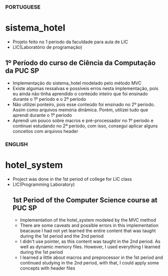 ### PORTUGUESE

# sistema_hotel
- Projeto feito no 1 periodo da faculdade para aula de LIC
- LIC(Laboratório de programação)
 ## 1º Período do curso de  Ciência da Computação da PUC SP
 - Implementação do sistema_hotel modelado pelo método MVC
 - Existe algumas ressalvas e possíveis erros nesta implementação, pois eu ainda não tinha aprendido o conteúdo inteiro que foi ensinado durante o 1º período e o 2º período
 - Não utilizei ponteiro, pois esse conteúdo foi ensinado no 2º período. Assim como arquivos memória dinâmica. Porém, utilizei tudo que aprendi durante o 1º período
 - Aprendi um pouco sobre macros e pré-processador no 1º período e continuei estudando no  2º período, com isso, consegui aplicar alguns conceitos com arquivos    header

### ENGLISH

# hotel_system
- Project was done in the 1st period of college for LIC class
- LIC(Programming Laboratory)
  ## 1st Period of the Computer Science course at PUC SP
  - Implementation of the hotel_system modeled by the MVC method
  - There are some caveats and possible errors in this implementation beacause I had not yet learned the entire content that was taught during the 1st period and the 2nd period
  - I didn't use pointer, as this content was taught in the 2nd period. As well as dynamic memory files. However, I used everything I learned during the 1st period
  - I learned a little about macros and preprocessor in the 1st period and continued studying in the 2nd period, with that, I could  apply some concepts with header files

